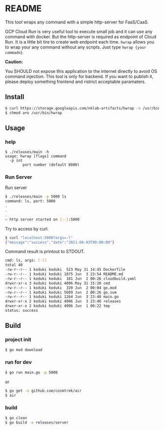 README
=========

This tool wraps any command with a simple http-server for FaaS/CaaS.

GCP Cloud Run is very useful tool to execute small job and it can use any command with docker. But the http-server is required as endpoint of Cloud Run. It is a little bit tire to create web endpoint each time.
`hwrap` allows you to wrap your any command without any scripts. Just type `hwrap {your commadn}`.

**Caution:**

You SHOULD not expose this application to the internet directly to avoid OS command injection. This tool is only for backend. If you want to publish it, please deploy something frontend and ristrict acceptable paramaters.

Install
-------

```bash
$ curl https://storage.googleapis.com/nklab-artifacts/hwrap -o /usr/bin/hwrap 
$ chmod a+x /usr/bin/hwrap 
```

Usage
----

### help

```
$ ./releases/main -h
usage: hwrap [flags] command
  -p int
        port number (default 8080)
```

### Run Server

Run server

```bash
$ ./releases/main -p 5000 ls
command: ls, port: 5000
.
.
.
⇨ http server started on [::]:5000
```

Try to access by curl.

```bash
$ curl "localhost:5000?args=-l"
{"message":"success","date":"2021-06-03T00:00:00"}
```

Command result is printout to STDOUT.

```bash
cmd: ls, args: [-l]
total 40
-rw-r--r-- 1 koduki koduki  523 May 31 14:45 Dockerfile
-rw-r--r-- 1 koduki koduki 1075 Jun  3 23:54 README.md
-rw-r--r-- 1 koduki koduki  181 Jun  2 00:26 cloudbuild.yaml
drwxr-xr-x 3 koduki koduki 4096 May 31 15:20 cmd
-rw-r--r-- 1 koduki koduki  320 Jun  2 00:04 go.mod
-rw-r--r-- 1 koduki koduki 5609 Jun  2 00:26 go.sum
-rw-r--r-- 1 koduki koduki 1264 Jun  3 23:40 main.go
drwxr-xr-x 2 koduki koduki 4096 Jun  3 23:40 releases
drwxr-xr-x 2 koduki koduki 4096 Jun  1 00:22 tmp
status: success
```

Build
-------

### project init

```bash
$ go mod download
```

### run for dev

```bash
$ go run main.go -p 5000
```

or

```bash
$ go get -u github.com/cosmtrek/air
$ air
```

### build

```bash
$ go clean
$ go build -o releases/server
```
